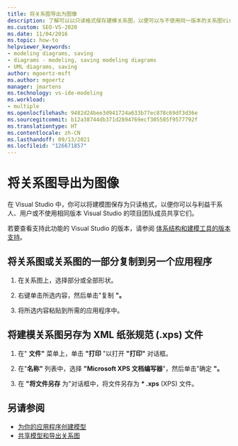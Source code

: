 ```yaml
---
title: 将关系图导出为图像
description: 了解可以以只读格式保存建模关系图，以便可以与不使用同一版本的关系图Visual Studio。
ms.custom: SEO-VS-2020
ms.date: 11/04/2016
ms.topic: how-to
helpviewer_keywords:
- modeling diagrams, saving
- diagrams - modeling, saving modeling diagrams
- UML diagrams, saving
author: mgoertz-msft
ms.author: mgoertz
manager: jmartens
ms.technology: vs-ide-modeling
ms.workload:
- multiple
ms.openlocfilehash: 9482d24bee3d941724a633b77ec878c69df3d36e
ms.sourcegitcommit: b12a38744db371d2894769ecf305585f9577792f
ms.translationtype: HT
ms.contentlocale: zh-CN
ms.lasthandoff: 09/13/2021
ms.locfileid: "126671857"
---
```

# <a name="export-diagrams-as-images"></a>将关系图导出为图像

在 Visual Studio 中，你可以将建模图保存为只读格式，以便你可以与利益干系人、用户或不使用相同版本 Visual Studio 的项目团队成员共享它们。

若要查看支持此功能的 Visual Studio 的版本，请参阅 [体系结构和建模工具的版本支持](../modeling/analyze-and-model-your-architecture.md#VersionSupport)。

## <a name="copy-a-diagram-or-part-of-a-diagram-to-another-application"></a>将关系图或关系图的一部分复制到另一个应用程序

1. 在关系图上，选择部分或全部形状。

2. 右键单击所选内容，然后单击"复制 **"。**

3. 将所选内容粘贴到所需的应用程序中。

## <a name="save-a-modeling-diagram-as-an-xml-paper-specification-xps-file"></a>将建模关系图另存为 XML 纸张规范 (.xps) 文件

1. 在" **文件"** 菜单上，单击 **"打印** "以打开 **"打印"** 对话框。

2. 在"**名称"** 列表中，选择 **"Microsoft XPS 文档编写器**"，然后单击"确定 **"。**

3. 在 **"将文件另存** 为"对话框中，将文件另存为 **\* .xps** (XPS) 文件。

## <a name="see-also"></a>另请参阅

- [为你的应用程序创建模型](../modeling/create-models-for-your-app.md)
- [共享模型和导出关系图](../modeling/share-models-and-exporting-diagrams.md)
